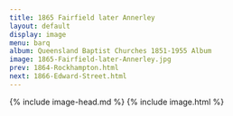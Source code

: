 ```yaml
---
title: 1865 Fairfield later Annerley
layout: default
display: image
menu: barq
album: Queensland Baptist Churches 1851-1955 Album
image: 1865-Fairfield-later-Annerley.jpg
prev: 1864-Rockhampton.html
next: 1866-Edward-Street.html
---
```

{% include image-head.md %}
{% include image.html %}